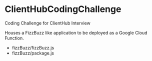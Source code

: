 # ClientHubCodingChallenge
Coding Challenge for ClientHub Interview


Houses a FizzBuzz like application to be deployed as a Google Cloud Function.

- fizzBuzz/fizzBuzz.js
- fizzBuzz/package.js
